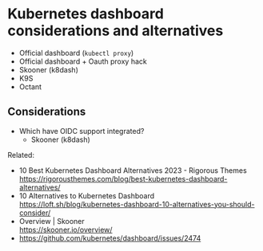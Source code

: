 # Kubernetes dashboard considerations and alternatives

* Official dashboard (`kubectl proxy`)
* Official dashboard + Oauth proxy hack
* Skooner (k8dash)
* K9S
* Octant

## Considerations

* Which have OIDC support integrated?
    * Skooner (k8dash)


Related:

* 10 Best Kubernetes Dashboard Alternatives 2023 - Rigorous Themes  
  <https://rigorousthemes.com/blog/best-kubernetes-dashboard-alternatives/>
* 10 Alternatives to Kubernetes Dashboard  
  <https://loft.sh/blog/kubernetes-dashboard-10-alternatives-you-should-consider/>
* Overview \| Skooner  
  <https://skooner.io/overview/>
* <https://github.com/kubernetes/dashboard/issues/2474>
